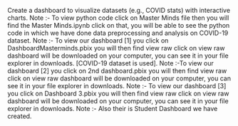 Create a dashboard to visualize datasets (e.g., COVID stats) with interactive charts.
Note :- To view python code click on Master Minds file then you will find the Master Minds.ipynb click on that, you will be able to see the python code in which we have done data preprocessing and analysis on COVID-19 dataset.
Note :- To view our dashboard [1] you click on DashboardMasterminds.pbix you will then find view raw click on view raw dashboard will be downloaded on your computer, you can see it in your file explorer in downloads. [COVID-19 dataset is used].
Note :-To view our dashboard [2] you click on 2nd dashboard.pbix you will then find view raw click on view raw dashboard will be downloaded on your computer, you can see it in your file explorer in downloads.
Note :- To view our dashboard [3] you click on Dashboard 3.pbix you will then find view raw click on view raw dashboard will be downloaded on your computer, you can see it in your file explorer in downloads.
Note :- Also their is Student Dashboard we have created.
